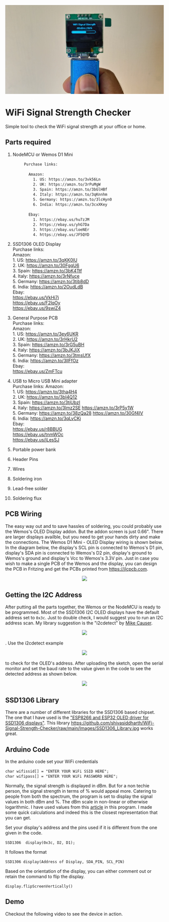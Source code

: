 ![github-small](/Images/Handheld_16-9.jpg)   

# WiFi Signal Strength Checker
 Simple tool to check the WiFi signal strength at your office or home.    

## Parts required   
1. NodeMCU or Wemos D1 Mini    

            Purchase links:        
            
              Amazon:
                1. US: https://amzn.to/3vk56Ln   
                2. UK: https://amzn.to/3rPuMgW     
                3. Spain: https://amzn.to/3bGlHBf    
                4. Italy: https://amzn.to/3qKnnhm   
                5. Germany: https://amzn.to/3lcHyn0       
                6. India: https://amzn.to/3cxXKey     

              Ebay:      
                1. https://ebay.us/hu7zJM    
                2. https://ebay.us/yhG7Da     
                3. https://ebay.us/loeNEr     
                4. https://ebay.us/JF5QYD      

2. SSD1306 OLED Display   
          Purchase links:    
            Amazon:    
            1. US: https://amzn.to/3qKK0lU  
            2. UK: https://amzn.to/30FgqU6     
            3. Spain: https://amzn.to/3bK4Ttf    
            4. Italy: https://amzn.to/3rNfuce   
            5. Germany: https://amzn.to/3tib8dD          
            6. India: https://amzn.to/2OudLdB       
            Ebay:       
            https://ebay.us/VkHi7j     
            https://ebay.us/F2lqOy        
            https://ebay.us/9swiZ4   

3. General Purpose PCB   
          Purchase links:    
            Amazon:     
            1. US: https://amzn.to/3ey6UKR     
            2. UK: https://amzn.to/3rHkrU2        
            3. Spain: https://amzn.to/3rG5uBH       
            4. Italy: https://amzn.to/3bJKJiX      
            5. Germany: https://amzn.to/3tmsUfX             
            6. India: https://amzn.to/3llFfOz           
            Ebay:        
            https://ebay.us/ZmFTcu          

4. USB to Micro USB Mini adapter  
          Purchase links:
          Amazon:     
          1. US: https://amzn.to/3tha4H4        
          2. UK: https://amzn.to/3bI4Q12           
          3. Spain: https://amzn.to/3tjUbzI          
          4. Italy: https://amzn.to/3lmz2SE https://amzn.to/3rP5y1W      
          5. Germany: https://amzn.to/38zQa28 https://amzn.to/30Gf4IV                 
          6. India: https://amzn.to/3qLvCKj              
          Ebay:       
          https://ebay.us/r8BBUG   
          https://ebay.us/tnmWOc  
          https://ebay.us/jLesSJ       

5. Portable power bank   
6. Header Pins    
7. Wires   
8. Soldering iron   
9. Lead-free solder    
10. Soldering flux     

## PCB Wiring   
The easy way out and to save hassles of soldering, you could probably use the Wemos's OLED Display addon. But the addon screen is just 0.66". There are larger displays availble, but you need to get your hands dirty and make the connections. The Wemos D1 Mini - OLED Display wiring is shown below. In the diagram below, the display's SCL pin is connected to Wemos's D1 pin, display's SDA pin is connected to Wemos's D2 pin, display's ground to Wemos's ground and display's Vcc to Wemos's 3.3V pin. Just in case you wish to make a single PCB of the Wemos and the display, you can design the PCB in Fritzing and get the PCBs printed from https://jlcpcb.com.   

<p align="center"> <img src="https://github.com/shivasiddharth/WiFi-Signal-Strength-Checker/raw/main/Images/Wemos_SSD1306_Wiring.jpg"> </p>     

## Getting the I2C Address     
After putting all the parts together, the Wemos or the NodeMCU is ready to be programmed. Most of the SSD1306 I2C OLED displays have the default address set to ```0x3c```. Just to double check, I would suggest you to run an I2C address scan. My library suggestion is the "i2cdetect" by [Mike Causer](https://github.com/mcauser). <p align="center"> <img src="https://github.com/shivasiddharth/WiFi-Signal-Strength-Checker/raw/main/Images/I2C_Scanner_Library.jpg"> </p>. Use the i2cdetect example <p align="center"> <img src="https://github.com/shivasiddharth/WiFi-Signal-Strength-Checker/raw/main/Images/I2C_Detect_Example.jpg"> </p> to check for the OLED's address. After uploading the sketch, open the serial monitor and set the baud rate to the value given in the code to see the detected address as shown below. <p align="center"> <img src="https://github.com/shivasiddharth/WiFi-Signal-Strength-Checker/raw/main/Images/Serial_Monitor_I2C_Detect.jpg"> </p>

## SSD1306 Library     
There are a number of different libraries for the SSD1306 based chipset. The one that I have used is the ["ESP8266 and ESP32 OLED driver for SSD1306 displays"](https://github.com/ThingPulse/esp8266-oled-ssd1306). This library https://github.com/shivasiddharth/WiFi-Signal-Strength-Checker/raw/main/Images/SSD1306_Library.jpg works great.   

## Arduino Code   
In the arduino code set your WiFi credentials    
```
char wifissid[] = "ENTER YOUR WiFi SSID HERE";    
char wifipass[] = "ENTER YOUR WiFi PASSWORD HERE";    
```     

Normally, the signal strength is displayed in dBm. But for a non techie person, the signal strength in terms of % would appeal more. Catering to people from both the spectrum, the program is set to display the signal values in both dBm and %. The dBm scale in non-linear or otherwise logarithmic. I have used values from this [article](https://www.intuitibits.com/2016/03/23/dbm-to-percent-conversion/) in this program. I made some quick calculations and indeed this is the closest representation that you can get.   

Set your display's address and the pins used if it is different from the one given in the code.  
```    
SSD1306  display(0x3c, D2, D1);    
```    
It follows the format   
```   
SSD1306 display(Address of Display, SDA_PIN, SCL_PIN)  
```   

Based on the orientation of the display, you can either comment out or retain the command to flip the display.   
```   
display.flipScreenVertically()    
```    

## Demo   
Checkout the following video to see the device in action.   
